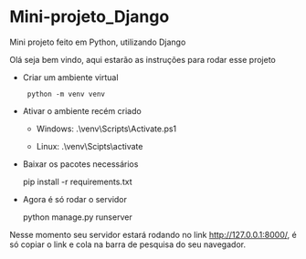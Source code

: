# Mini-projeto_Django
Mini projeto feito em Python, utilizando Django

Olá seja bem vindo, aqui estarão as instruções para rodar esse projeto

* Criar um ambiente virtual 

       python -m venv venv
  
* Ativar o ambiente recém criado

   * Windows:
      .\venv\Scripts\Activate.ps1
      
   * Linux:
      .\venv\Scipts\activate
      
* Baixar os pacotes necessários
    
    pip install -r requirements.txt
    

* Agora é só rodar o servidor

    python manage.py runserver
    
Nesse momento seu servidor estará rodando no link http://127.0.0.1:8000/, 
é só copiar o link e cola na barra de pesquisa do seu navegador.

